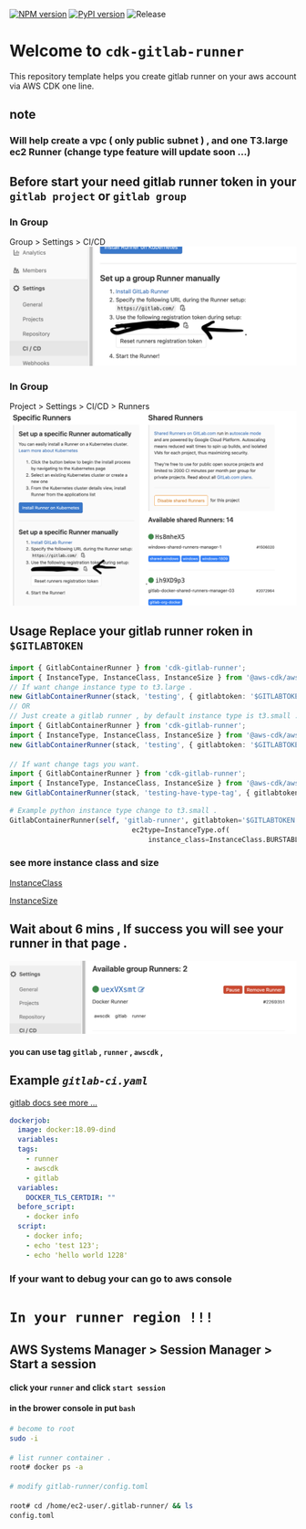 [![NPM version](https://badge.fury.io/js/cdk-gitlab-runner.svg)](https://badge.fury.io/js/cdk-gitlab-runner)
[![PyPI version](https://badge.fury.io/py/cdk-gitlab-runner.svg)](https://badge.fury.io/py/cdk-gitlab-runner)
![Release](https://github.com/guan840912/cdk-gitlab-runner/workflows/Release/badge.svg)
# Welcome to `cdk-gitlab-runner`

This repository template helps you create gitlab runner on your aws account via AWS CDK one line.

## note 
### Will help create a vpc ( only public subnet ) , and one T3.large ec2 Runner (change type feature will update soon ...)

## Before start your need gitlab runner token in your  `gitlab project` or   `gitlab group`

###  In Group
Group > Settings > CI/CD 
![group](image/group_runner_page.png)

###  In Group
Project > Settings > CI/CD > Runners 
![project](image/project_runner_page.png)

## Usage Replace your gitlab runner roken in `$GITLABTOKEN`
```typescript
import { GitlabContainerRunner } from 'cdk-gitlab-runner';
import { InstanceType, InstanceClass, InstanceSize } from '@aws-cdk/aws-ec2';
// If want change instance type to t3.large .
new GitlabContainerRunner(stack, 'testing', { gitlabtoken: '$GITLABTOKEN', ec2type: InstanceType.of(InstanceClass.T2, InstanceSize.LARGE) });
// OR
// Just create a gitlab runner , by default instance type is t3.small .
import { GitlabContainerRunner } from 'cdk-gitlab-runner';
import { InstanceType, InstanceClass, InstanceSize } from '@aws-cdk/aws-ec2';
new GitlabContainerRunner(stack, 'testing', { gitlabtoken: '$GITLABTOKEN' });})

// If want change tags you want.
import { GitlabContainerRunner } from 'cdk-gitlab-runner';
import { InstanceType, InstanceClass, InstanceSize } from '@aws-cdk/aws-ec2';
new GitlabContainerRunner(stack, 'testing-have-type-tag', { gitlabtoken: 'GITLABTOKEN', tag1: 'aa', tag2: 'bb', tag3: 'cc' });
```

```python
# Example python instance type change to t3.small . 
GitlabContainerRunner(self, 'gitlab-runner', gitlabtoken='$GITLABTOKEN',
                              ec2type=InstanceType.of(
                                  instance_class=InstanceClass.BURSTABLE3, instance_size=InstanceSize.SMALL), tag1='aa',tag2='bb',tag3='cc')
```
### see more instance class and size
[InstanceClass](https://docs.aws.amazon.com/cdk/api/latest/docs/@aws-cdk_aws-ec2.InstanceClass.html)

[InstanceSize](https://docs.aws.amazon.com/cdk/api/latest/docs/@aws-cdk_aws-ec2.InstanceSize.html)

## Wait about 6 mins , If success you will see your runner in that page .
![runner](image/group_runner2.png)

#### you can use tag `gitlab` , `runner` , `awscdk`  , 
## Example     _`gitlab-ci.yaml`_  
[gitlab docs see more ...](https://docs.gitlab.com/ee/ci/yaml/README.html)
```yaml
dockerjob:
  image: docker:18.09-dind
  variables:
  tags:
    - runner
    - awscdk
    - gitlab
  variables:
    DOCKER_TLS_CERTDIR: ""
  before_script:
    - docker info
  script:
    - docker info;
    - echo 'test 123';
    - echo 'hello world 1228'
```





### If your want to debug your can go to aws console 
# `In your runner region !!!`
## AWS Systems Manager  >  Session Manager  >  Start a session
#### click your `runner` and click `start session`
#### in the brower console in put `bash` 
```bash
# become to root 
sudo -i 

# list runner container .
root# docker ps -a

# modify gitlab-runner/config.toml

root# cd /home/ec2-user/.gitlab-runner/ && ls 
config.toml

```